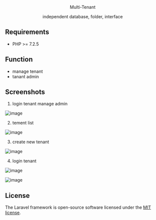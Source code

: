 <p align="center">
Multi-Tenant
</p>

<p align="center">
independent database, folder, interface
</p>


Requirements
------------
 - PHP >= 7.2.5
 
 Function
 ------------

 - manage tenant
 - tanant admin

Screenshots
------------

1. login tenant manage admin

![image](https://github.com/shanyul/multi-tenant/assets/31265100/c0d45026-d01d-4a92-a413-5919cdde2cca)

2. tement list

![image](https://github.com/shanyul/multi-tenant/assets/31265100/9733ebab-976f-4fa8-bf7f-1eed3b85f614)

3. create new tenant

![image](https://github.com/shanyul/multi-tenant/assets/31265100/1250f39d-a8a0-47c8-b171-e627b34c4a6b)

4. login tenant

![image](https://github.com/shanyul/multi-tenant/assets/31265100/0fbbac84-32e8-45ec-b4c6-267eab7f5d7c)


![image](https://github.com/shanyul/multi-tenant/assets/31265100/f53adad0-4ec1-49de-b623-4c20873d5dc9)


## License

The Laravel framework is open-source software licensed under the [MIT license](https://opensource.org/licenses/MIT).
